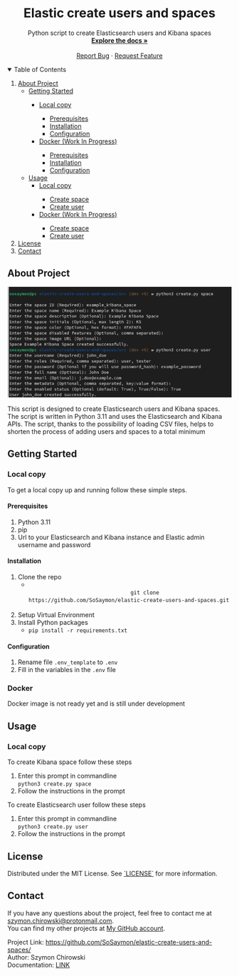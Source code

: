 <!-- Project Overview -->
<div>
  <h1 align="center">Elastic create users and spaces</h1>

  <p align="center">
    Python script to create Elasticsearch users and Kibana spaces
    <br />
    <a href=""><strong>Explore the docs »</strong></a>
    <br />
    <br />
    <a href="https://github.com/SoSaymon/elastic-create-users-and-spaces/issues">Report Bug</a>
    ·
    <a href="https://github.com/SoSaymon/elastic-create-users-and-spaces/issues">Request Feature</a>
  </p>
</div>

<!-- Table of Contents -->
<details open="open">
  <summary>Table of Contents</summary>
  <ol>
    <li>
      <a href="#about-project">About Project</a>
      <ul>
        <li><a href="#getting-started">Getting Started</a></li>
        <ul>
          <li><a href="#local-copy">Local copy</a></li>
            <ul>
              <li><a href="#prerequisites-lc">Prerequisites</a></li>
              <li><a href="#installation-lc">Installation</a></li>
              <li><a href="#configuration-lc">Configuration</a></li>
            </ul>
          <li><a href="#docker">Docker (Work In Progress)</a></li>
            <ul>
              <li><a href="#prerequisites-d">Prerequisites</a></li>
              <li><a href="#installation-d">Installation</a></li>
              <li><a href="#configuration-d">Configuration</a></li>
            </ul>
        </ul>
        <li><a href="#usage">Usage</a>
          <ul>
            <li><a href="#usage-lc">Local copy</a></li>
                <ul>
                  <li><a href="#create-space-lc">Create space</a></li>
                  <li><a href="#create-user-lc">Create user</a></li>
                </ul>
            <li><a href="#usage-d">Docker (Work In Progress)</a></li>
                <ul>
                  <li><a href="#create-space-d">Create space</a></li>
                  <li><a href="#create-user-d">Create user</a></li>
                </ul>
          </ul>
        </li>
      </ul>
    </li>
    <li><a href="#license">License</a></li>
    <li><a href="#contact">Contact</a></li>
  </ol>
</details>

<!-- About Project -->
<section>
    <div>
        <h1 id="about-project">About Project</h1>
        <img src="docs/images_readme/product-screenshot.png" alt="product screenshot">
        <p>
        This script is designed to create Elasticsearch users and Kibana spaces. The script is written in Python 3.11 and uses the Elasticsearch and Kibana APIs. The script, thanks to the possibility of loading CSV files, helps to shorten the process of adding users and spaces to a total minimum
        </p>
    </div>
    <div>
        <h2 id="getting-started">Getting Started</h2>
        <div>
            <h3 id="local-copy">Local copy</h3>
            <p>
            To get a local copy up and running follow these simple steps.
            </p>
            <h4 id="prerequisites-lc">Prerequisites</h4>
            <ol>
                <li>Python 3.11</li>
                <li>pip</li>
                <li>Url to your Elasticsearch and Kibana instance and Elastic admin username and password</li>
            </ol>
            <h4 id="installation-lc">Installation</h4>
            <ol>
                <li>
                    Clone the repo
                    <ul>
                        <li>
                            <code>
                                git clone https://github.com/SoSaymon/elastic-create-users-and-spaces.git
                            </code>
                        </li>
                    </ul>
                </li>
                <li>
                    Setup Virtual Environment
                <li>
                    Install Python packages
                    <ul>
                        <li><code>pip install -r requirements.txt</code></li>
                    </ul>
                </li>
            </ol>
            <h4 id="configuration-lc">Configuration</h4>
            <ol>
                <li>Rename file <code>.env_template</code> to <code>.env</code></li>
                <li>Fill in the variables in the <code>.env</code> file</li>
            </ol>
        </div>
        <div>
            <h3 id="docker">Docker</h3>
            <p>Docker image is not ready yet and is still under development</p>
        </div>
    </div>
    <div>
        <h2 id="usage">Usage</h2>
        <div>
            <h3 id="usage-lc">Local copy</h3>
            <div>
                <p id="create-space-lc">To create Kibana space follow these steps</p>
                <ol>
                    <li>
                        Enter this prompt in commandline<br/>
                        <code>python3 create.py space</code>
                    </li>
                    <li>
                        Follow the instructions in the prompt
                    </li>
                </ol>
                <p id="create-user-lc">To create Elasticsearch user follow these steps</p>
                <ol>
                    <li>
                        Enter this prompt in commandline<br/>
                        <code>python3 create.py user</code>
                    </li>
                    <li>
                        Follow the instructions in the prompt
                    </li>
                </ol>
            </div>
        </div>
    </div>
    <div>
        <h2 id="license">License</h2>
        <p>
            Distributed under the MIT License. See <a href="LICENSE">`LICENSE`</a> for more information.
        </p>
    </div>
    <div>
        <h2 id="contact">Contact</h2>
        <p>
            If you have any questions about the project, feel free to contact me at <a href="mailto:szymon.chirowski@protonmail.com">szymon.chirowski@protonmail.com</a>.<br/>
            You can find my other projects at <a href="https://github.com/SoSaymon/">My GitHub account</a>.
        </p>
        <p>
            Project Link: <a href="https://github.com/SoSaymon/elastic-create-users-and-spaces/">https://github.com/SoSaymon/elastic-create-users-and-spaces/</a><br/>
            Author: Szymon Chirowski <br/>
            Documentation: <a href="">LINK</a>
        </p>
    </div>
</section>